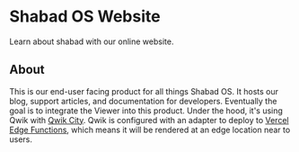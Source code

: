 # Shabad OS Website

Learn about shabad with our online website.

## About

This is our end-user facing product for all things Shabad OS. It hosts our blog, support articles, and documentation for developers. Eventually the goal is to integrate the Viewer into this product. Under the hood, it's using Qwik with [Qwik City](https://qwik.builder.io/qwikcity/overview/). Qwik is configured with an adapter to deploy to [Vercel Edge Functions](https://vercel.com/docs/concepts/functions/edge-functions), which means it will be rendered at an edge location near to users.
